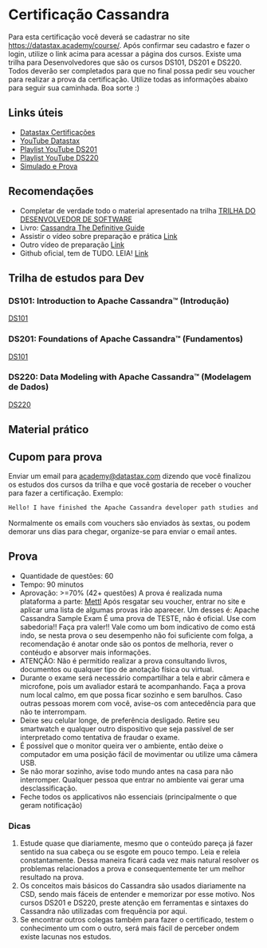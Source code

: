 # Certificação Cassandra
Para esta certificação você deverá se cadastrar no site https://datastax.academy/course/. Após confirmar seu cadastro e fazer o login, utilize o link acima para acessar a página dos cursos. Existe uma trilha para Desenvolvedores que são os cursos DS101, DS201 e DS220.
Todos deverão ser completados para que no final possa pedir seu voucher para realizar a prova da certificação.
Utilize todas as informações abaixo para seguir sua caminhada.
Boa sorte :)

## Links úteis
- [Datastax Certificações](https://www.datastax.com/dev/certifications)
- [YouTube Datastax](https://www.youtube.com/@DataStaxDevs)
- [Playlist YouTube DS201](https://www.youtube.com/watch?v=69pvhO6mK_o&list=PL2g2h-wyI4Spf5rzSmesewHpXYVnyQ2TS)
- [Playlist YouTube DS220](https://www.youtube.com/watch?v=jYvKiewV-5Q&list=PL2g2h-wyI4SqIigskyJNAeL2vSTJZU_Qp)
- [Simulado e Prova](https://certification.mettl.com/datastax/applicant/signup)

## Recomendações
- Completar de verdade todo o material apresentado na trilha [TRILHA DO DESENVOLVEDOR DE SOFTWARE](https://csdbr.sharepoint.com/SitePages/Trilha%20Dev.aspx#trilha-do-desenvolvedor-de-software)
- Livro: [Cassandra The Definitive Guide](https://csdbr.sharepoint.com/:b:/r/Gesto%20do%20Conhecimento/CSDAcademy/Livros/CassandraTDG_revised3e.pdf?csf=1&web=1&e=jpLfE9)
- Assistir o vídeo sobre preparação e prática [Link](https://www.youtube.com/watch?v=nKlxCAFfCrI)
- Outro vídeo de preparação [Link](https://www.youtube.com/watch?v=ZA-NBczakqk)
- Github oficial, tem de TUDO. LEIA! [Link](https://github.com/DataStax-Academy/workshop-cassandra-certification/tree/main)


## Trilha de estudos para Dev

### DS101: Introduction to Apache Cassandra™ (Introdução)
[DS101](https://datastax.academy/course/view.php?id=5)

### DS201: Foundations of Apache Cassandra™ (Fundamentos)
[DS101](https://datastax.academy/course/view.php?id=6)

### DS220: Data Modeling with Apache Cassandra™ (Modelagem de Dados)
[DS220](https://datastax.academy/course/view.php?id=7)

## Material prático

## Cupom para prova
Enviar um email para academy@datastax.com dizendo que você finalizou os estudos dos cursos da trilha e que você gostaria de receber o voucher para fazer a certificação.
Exemplo:
```txt
Hello! I have finished the Apache Cassandra developer path studies and i would like to have the voucher to take the certification exam. Thank you.
```
Normalmente os emails com vouchers são enviados às sextas, ou podem demorar uns dias para chegar, organize-se para enviar o email antes.

## Prova
- Quantidade de questões: 60
- Tempo: 90 minutos
- Aprovação: >=70% (42+ questões)
A prova é realizada numa plataforma a parte: [Mettl](https://certification.mettl.com/datastax/applicant/signup)
Após resgatar seu voucher, entrar no site e aplicar uma lista de algumas provas irão aparecer.
Um desses é: Apache Cassandra Sample Exam
É uma prova de TESTE, não é oficial. Use com sabedoria!! Faça pra valer!!
Vale como um bom indicativo de como está indo, se nesta prova o seu desempenho não foi suficiente com folga, a recomendação é anotar onde são os pontos de melhoria, rever o contéudo e absorver mais informações.
- ATENÇÃO: Não é permitido realizar a prova consultando livros, documentos ou qualquer tipo de anotação física ou virtual.
- Durante o exame será necessário compartilhar a tela e abrir câmera e microfone, pois um avaliador estará te acompanhando. Faça a prova num local calmo, em que possa ficar sozinho e sem barulhos. Caso outras pessoas morem com você, avise-os com antecedência para que não te interrompam.
- Deixe seu celular longe, de preferência desligado. Retire seu smartwatch e qualquer outro dispositivo que seja passível de ser interpretado como tentativa de fraudar o exame.
- É possível que o monitor queira ver o ambiente, então deixe o computador em uma posição fácil de movimentar ou utilize uma câmera USB.
- Se não morar sozinho, avise todo mundo antes na casa para não interromper. Qualquer pessoa que entrar no ambiente vai gerar uma desclassificação.
- Feche todos os applicativos não essenciais (principalmente o que geram notificação)

### Dicas
1. Estude quase que diariamente, mesmo que o conteúdo pareça já fazer sentido na sua cabeça ou se esgote em pouco tempo. Leia e releia constantamente. Dessa maneira ficará cada vez mais natural resolver os problemas relacionados a prova e consequentemente ter um melhor resultado na prova.
2. Os conceitos mais básicos do Cassandra são usados diariamente na CSD, sendo mais fáceis de entender e memorizar por esse motivo. Nos cursos DS201 e DS220, preste atenção em ferramentas e sintaxes do Cassandra não utilizadas com frequência por aqui.
3. Se encontrar outros colegas também para fazer o certificado, testem o conhecimento um com o outro, será mais fácil de perceber ondem existe lacunas nos estudos.
   
